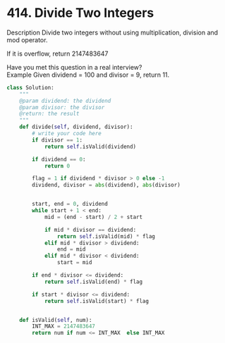 # 414. Divide Two Integers

Description
Divide two integers without using multiplication, division and mod operator.

If it is overflow, return 2147483647

Have you met this question in a real interview?  
Example
Given dividend = 100 and divisor = 9, return 11.


```python
class Solution:
    """
    @param dividend: the dividend
    @param divisor: the divisor
    @return: the result
    """
    def divide(self, dividend, divisor):
        # write your code here
        if divisor == 1:
            return self.isValid(dividend)

        if dividend == 0:
            return 0

        flag = 1 if dividend * divisor > 0 else -1
        dividend, divisor = abs(dividend), abs(divisor)


        start, end = 0, dividend
        while start + 1 < end:
            mid = (end - start) / 2 + start

            if mid * divisor == dividend:
                return self.isValid(mid) * flag
            elif mid * divisor > dividend:
                end = mid
            elif mid * divisor < dividend:
                start = mid

        if end * divisor <= dividend:
            return self.isValid(end) * flag

        if start * divisor <= dividend:
            return self.isValid(start) * flag


    def isValid(self, num):
        INT_MAX = 2147483647
        return num if num <= INT_MAX  else INT_MAX
```
